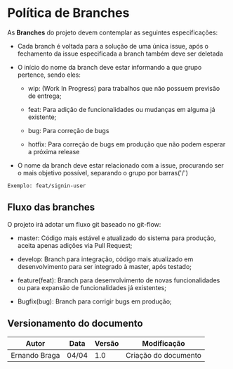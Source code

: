 # Política de Branches

As <b>Branches</b> do projeto devem contemplar as seguintes especificações:

* Cada branch é voltada para a solução de uma única issue, após o fechamento da issue especificada a branch também deve ser deletada

* O início do nome da branch deve estar informando a que grupo pertence, sendo eles:

    * wip: (Work In Progress) para trabalhos que não possuem previsão de entrega;

    * feat: Para adição de funcionalidades ou mudanças em alguma já existente; 

    * bug: Para correção de bugs

    * hotfix: Para correção de bugs em produção que não podem esperar a próxima release

* O nome da branch deve estar relacionado com a issue, procurando ser o mais objetivo possível, separando o grupo por  barras('/')

````Git
Exemplo: feat/signin-user
````
## Fluxo das branches

O projeto irá adotar um fluxo git baseado no git-flow:

 * master: Código mais estável e atualizado do sistema para produção, aceita apenas adições via Pull Request;

 * develop: Branch para integração, código mais atualizado em desenvolvimento para ser integrado à master, após testado;

 * feature(feat): Branch para desenvolvimento de novas funcionalidades ou para expansão de funcionalidades já existentes;

 * Bugfix(bug): Branch para corrigir bugs em produção;











## Versionamento do documento
| Autor | Data | Versão | Modificação |
|---|---|---|---|
| Ernando Braga | 04/04 | 1.0 | Criação do documento |
